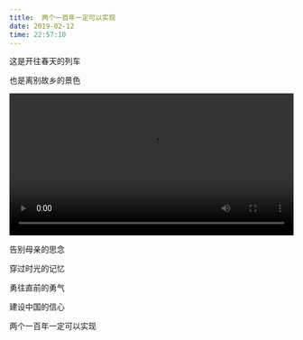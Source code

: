 ```yaml
---
title:  两个一百年一定可以实现
date: 2019-02-12 
time: 22:57:10
---
```


这是开往春天的列车

也是离别故乡的景色 

<video width='100%' preload="yes" controls="controls"  autoplay="false" src="https://blog-staryu-cn.oss-cn-shanghai.aliyuncs.com/2022/blog-video/63a589cd0987bed8c5c8623f948c3a73.mp4" ></video>

<!-- truncate -->

告别母亲的思念

穿过时光的记忆

勇往直前的勇气

建设中国的信心

两个一百年一定可以实现